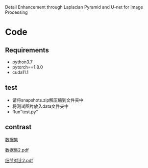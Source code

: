 Detail Enhancement through Laplacian Pyramid and U-net for Image Processing
# Code
## Requirements
- python3.7
- pytorch==1.8.0
- cuda11.1
## test
- 请将snapshots.zip解压缩到文件夹中
- 将测试图片放入data文件夹中
- Run"test.py"
## contrast
[数据集](./数据集.pdf)


[数据集2.pdf](https://github.com/Buggth/gth/files/15425641/2.pdf)

[细节对比2.pdf](https://github.com/Buggth/gth/files/15425643/2.pdf)
